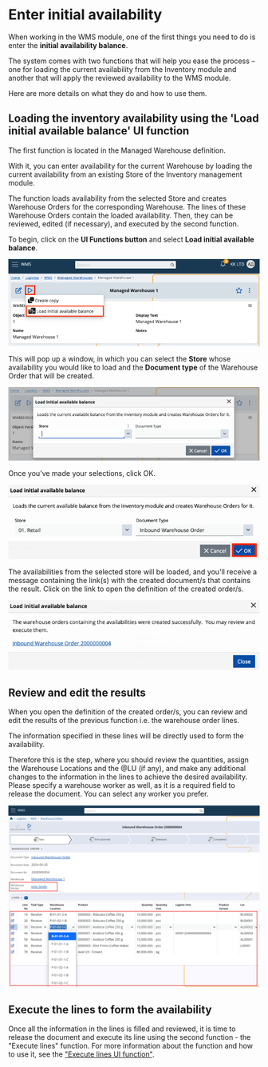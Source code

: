 # Enter initial availability

When working in the WMS module, one of the first things you need to do is enter the **initial availability balance**. 

The system comes with two functions that will help you ease the process – one for loading the current availability from the Inventory module and another that will apply the reviewed availability to the WMS module.

Here are more details on what they do and how to use them.


## Loading the inventory availability using the 'Load initial available balance' UI function

The first function is located in the Managed Warehouse definition. 

With it, you can enter availability for the current Warehouse by loading the current availability from an existing Store of the Inventory management module. 

The function loads availability from the selected Store and creates Warehouse Orders for the corresponding Warehouse. The lines of these Warehouse Orders contain the loaded availability.  Then, they can be reviewed, edited (if necessary), and executed by the second function.

To begin, click on the **UI Functions button** and select **Load initial available balance**.

![Picture](pictures/loadinitbalance.png)

This will pop up a window, in which you can select the **Store** whose availability you would like to load and the **Document type** of the Warehouse Order that will be created.

![Picture](pictures/window.png)

Once you’ve made your selections, click OK.

![Picture](pictures/button-ok.png)

The availabilities from the selected store will be loaded, and you'll receive a message containing the link(s) with the created document/s that contains the result. Click on the link to open the definition of the created order/s. 

![Picture](pictures/message-link.png)


## Review and edit the results


When you open the definition of the created order/s, you can review and edit the results of the previous function i.e. the warehouse order lines.

The information specified in these lines will be directly used to form the availability. 

Therefore this is the step, where you should review the quantities, assign the Warehouse Locations and the @LU (if any), and make any additional changes to the information in the lines to achieve the desired availability. Please specify a warehouse worker as well, as it is a required field to release the document. You can select any worker you prefer.

![Picture](pictures/order_definition.png)


## Execute the lines to form the availability

Once all the information in the lines is filled and reviewed, it is time to release the document and execute its line using the second function - the "Execute lines" function. For more information about the function and how to use it, see the ["Execute lines UI function"](https://docs.erp.net/tech/modules/logistics/wms/how-to/execute-order-lines.html#execute-lines-ui-function).
